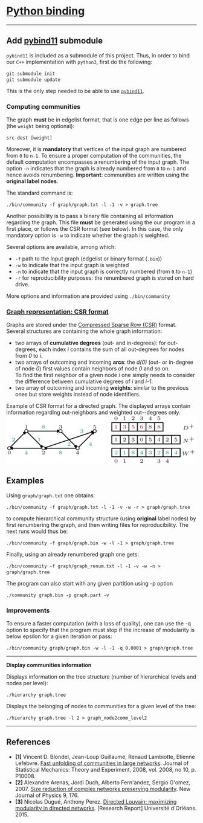 # [Python binding](#pythonbinding)                       

---
## Add [pybind11](https://github.com/pybind/pybind11) submodule

`pybind11` is included as a submodule of this project. Thus, in order to bind our `C++` implementation with `python3`, first do the following:

    git submodule init
    git submodule update

This is the only step needed to be able to use [`pybind11`](https://github.com/pybind/pybind11).

### Computing communities

The graph **must** be in edgelist format, that is one edge per line as follows (the `weight` being optional):  

    src dest [weight]

Moreover, it is **mandatory** that vertices of the input graph are numbered from `0` to `n-1`. 
To ensure a proper computation of the communities, the default computation encompasses a renumbering of the input graph. 
The option `-n` indicates that the graph is already numbered from `0` to `n-1` and hence avoids renumbering. 
**Important**: communities are written using the **original label nodes**.

The standard command is:

    ./bin/community -f graph/graph.txt -l -1 -v > graph.tree

Another possibility is to pass a binary file containing all information regarding the graph. 
This file **must** be generated using the our program in a first place, or follows the CSR format (see below). 
In this case, the only mandatory option is `-w` to indicate whether the graph is weighted. 

Several options are available, among which:
+ `-f` path to the input graph (edgelist or binary format (`.bin`))
+ `-w` to indicate that the input graph is weighted
+ `-n` to indicate that the input graph is correctly numbered (from `0` to `n-1`)
+ `-r` for reproducibility purposes: the renumbered graph is stored on hard drive. 

More options and information are provided using `./bin/community`

### [Graph representation: CSR format](#CSR)

Graphs are stored under the [Compressed Sparse Row (CSR)](https://en.wikipedia.org/wiki/Sparse_matrix#Compressed_sparse_row_(CSR,_CRS_or_Yale_format)) format.  
Several structures are containing the whole graph information: 
+ two arrays of **cumulative degrees** (out- and in-degrees): for out-degrees, each index _i_ contains the sum of all out-degrees for nodes from _0_ to _i_. 
+ two arrays of outcoming and incoming **arcs**: the _d(0)_ (out- or in-degree of node _0_) first values contain neighbors of node _0_ and so on.   
To find the first neighbor of a given node _i_ one simply needs to consider the difference between cumulative degrees of _i_ and _i-1_.
+ two array of outcoming and incoming **weights**: similar to the previous ones but store weights instead of node identifiers. 

Example of CSR format for a directed graph. The displayed arrays contain information regarding out-neighbors and weighted out--degrees only.
![CSR example](docs/CSR.png "Example of CSR format for a directed graph. The displayed arrays contain information regarding out-neighbors and weighted out--degrees only.")

## Examples 
Using `graph/graph.txt` one obtains: 

    ./bin/community -f graph/graph.txt -l -1 -v -w -r > graph/graph.tree

to compute hierarchical community structure (using **original** label nodes) 
by first renumbering the graph, and 
then writing files for reproducibility. The next runs would thus be: 

    ./bin/community -f graph/graph.bin -w -l -1 > graph/graph.tree

Finally, using an already renumbered graph one gets: 

    ./bin/community -f graph/graph_renum.txt -l -1 -v -w -n > graph/graph.tree

The program can also start with any given partition using -p option

    ./community graph.bin -p graph.part -v

### Improvements

To ensure a faster computation (with a loss of quality), one can use
the -q option to specify that the program must stop if the increase of
modularity is below epsilon for a given iteration or pass:

    ./bin/community graph/graph.bin -w -l -1 -q 0.0001 > graph/graph.tree

-----------------------------------------------------------------------------
**Display communities information**

Displays information on the tree structure (number of hierarchical
levels and nodes per level):

    ./hierarchy graph.tree

Displays the belonging of nodes to communities for a given level of
the tree:

    ./hierarchy graph.tree -l 2 > graph_node2comm_level2

-----------------------------------------------------------------------------
## References
* **[1]** Vincent D. Blondel, Jean-Loup Guillaume, Renaud Lambiotte, Etienne Lefebvre. [Fast unfolding of communities in large networks](https://arxiv.org/pdf/0803.0476.pdf). Journal of Statistical Mechanics: Theory and Experiment, 2008, vol. 2008, no 10, p. P10008.
* **[2]** Alexandre Arenas, Jordi Duch, Alberto Fern\'andez, Sergio G\'omez, 2007. [Size reduction of complex networks preserving modularity](https://iopscience.iop.org/article/10.1088/1367-2630/9/6/176/pdf). New Journal of Physics 9, 176.
* **[3]** Nicolas Dugué, Anthony Perez. [Directed Louvain: maximizing modularity in directed networks](https://hal.archives-ouvertes.fr/hal-01231784/document). [Research Report] Université d'Orléans. 2015.
